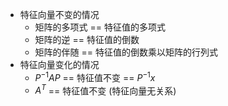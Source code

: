 ---
---


- 特征向量不变的情况
	- 矩阵的多项式 == 特征值的多项式
	- 矩阵的逆 == 特征值的倒数
	- 矩阵的伴随 == 特征值的倒数乘以矩阵的行列式
- 特征向量变化的情况
	- $P^{-1}AP$  == 特征值不变 == $P^{-1}x$
	- $A^T$ == 特征值不变 (特征向量无关系)
